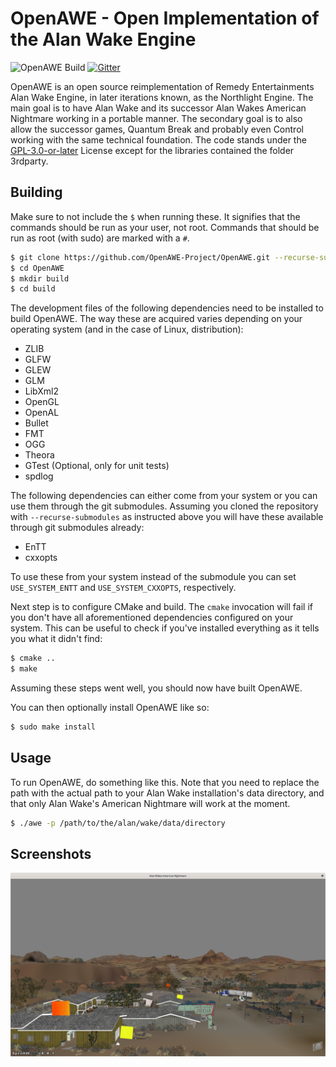 OpenAWE - Open Implementation of the Alan Wake Engine
=====================================================

![OpenAWE Build](https://github.com/OpenAWE-Project/OpenAWE/actions/workflows/main.yml/badge.svg)
[![Gitter](https://badges.gitter.im/OpenAWE-Project/community.svg)](https://gitter.im/OpenAWE-Project/community?utm_source=badge&utm_medium=badge&utm_campaign=pr-badge)

OpenAWE is an open source reimplementation of Remedy Entertainments Alan Wake Engine, in later iterations known, as the 
Northlight Engine. The main goal is to have Alan Wake and its successor Alan Wakes American Nightmare working in a 
portable manner. The secondary goal is to also allow the successor games, Quantum Break and probably even Control
working with the same technical foundation. The code stands under the [GPL-3.0-or-later](https://spdx.org/licenses/GPL-3.0-or-later) License except for the libraries contained
the folder 3rdparty.


Building
--------
Make sure to not include the `$` when running these. It signifies that the commands should be run as your user, not root.
Commands that should be run as root (with sudo) are marked with a `#`.

```bash
$ git clone https://github.com/OpenAWE-Project/OpenAWE.git --recurse-submodules
$ cd OpenAWE
$ mkdir build
$ cd build
```

The development files of the following dependencies need to be installed to build OpenAWE. The way these are acquired
varies depending on your operating system (and in the case of Linux, distribution):

 - ZLIB
 - GLFW
 - GLEW
 - GLM
 - LibXml2
 - OpenGL
 - OpenAL
 - Bullet
 - FMT
 - OGG
 - Theora
 - GTest (Optional, only for unit tests)
 - spdlog

The following dependencies can either come from your system or you can use them through the git submodules. Assuming
you cloned the repository with `--recurse-submodules` as instructed above you will have these available through git
submodules already:

 - EnTT
 - cxxopts

To use these from your system instead of the submodule you can set `USE_SYSTEM_ENTT` and `USE_SYSTEM_CXXOPTS`,
respectively.

Next step is to configure CMake and build. The `cmake` invocation will fail if you don't have all aforementioned
dependencies configured on your system. This can be useful to check if you've installed everything as it tells you
what it didn't find:

```bash
$ cmake ..
$ make
```

Assuming these steps went well, you should now have built OpenAWE.

You can then optionally install OpenAWE like so:

```bash
$ sudo make install
```


Usage
-----
To run OpenAWE, do something like this. Note that you need to replace the path with the actual path to your Alan Wake
installation's data directory, and that only Alan Wake's American Nightmare will work at the moment.

```bash
$ ./awe -p /path/to/the/alan/wake/data/directory
```


Screenshots
-----------
![Alan Wakes American Nightmare 1](screenshots/awan1.png)
